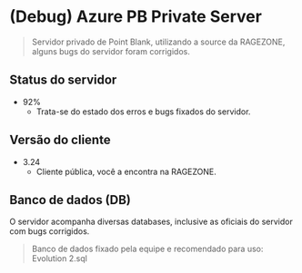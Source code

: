 # (Debug) Azure PB Private Server
> Servidor privado de Point Blank, utilizando a source da RAGEZONE, alguns bugs do servidor foram corrigidos.

## Status do servidor

* 92%
    * Trata-se do estado dos erros e bugs fixados do servidor.

## Versão do cliente

* 3.24
    * Cliente pública, você a encontra na RAGEZONE.
    
## Banco de dados (DB)

O servidor acompanha diversas databases, inclusive as oficiais do servidor com bugs corrigidos.
> Banco de dados fixado pela equipe e recomendado para uso: Evolution 2.sql
